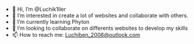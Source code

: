 - 👋 Hi, I’m @Luchik1ller
- 👀 I’m interested in create a lot of websites and collaborate with others.
- 🌱 I’m currently learning Phyton
- 💞️ I’m looking to collaborate on differents websites to develop my skills
- 📫 How to reach me: Luchiben_2006@outlook.com
